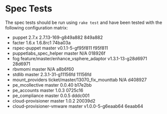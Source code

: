 Spec Tests
==========

The spec tests should be run using `rake test` and have been tested with the
following configuration matrix:

 * puppet                   2.7.x                                  2.7.13-169-g849a882 849a882
 * facter                   1.6.x                                  1.6.8rc1            74ba03a
 * rspec-puppet             master                                 v0.1.1-5-gf95f811   f95f811
 * puppetlabs\_spec\_helper   master                                 N/A                 018926f
 * fog                      feature/master/enhance\_vsphere\_adaptor v1.3.1-13-g28d6971  28d6971
 * rbvmomi                  master                                 N/A                 a8b6f60
 * stdlib                   master                                 2.3.1-31-g11156fd   11156fd
 * mount\_providers          ticket/master/13070\_fix\_mounttab       N/A                 d408927
 * pe\_mcollective           master                                 0.0.40              b17e2bb
 * pe\_accounts              master                                 1.0.3               0725c16
 * pe\_compliance            master                                 0.0.5               dddc001
 * cloud-provisioner        master                                 1.0.2               20039d2
 * cloud-provisioner-vmware master                                 v1.0.0-5-g6eaab64   6eaab64
